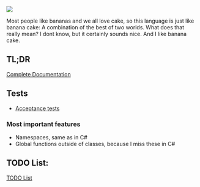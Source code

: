 ![](docs/assets/banner.jpg)

Most people like bananas and we all love cake, so this language is just like banana cake: A combination of the best of two worlds. What does that really mean? I dont know, but it certainly sounds nice. And I like banana cake.

## TL;DR
[Complete Documentation](SPECS.md)

## Tests

- [Acceptance tests](https://github.com/PixelSnake/bananacake-tests)

### Most important features

* Namespaces, same as in C#
* Global functions outside of classes, because I miss these in C#

## TODO List:

[TODO List](TODO.md)
